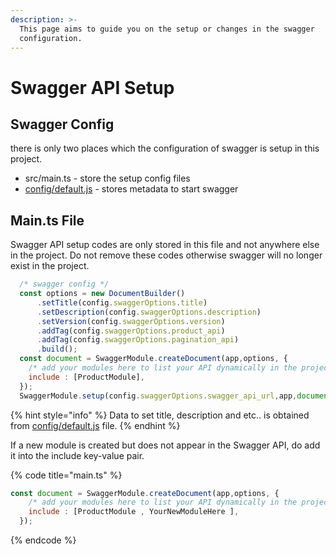 ```yaml
---
description: >-
  This page aims to guide you on the setup or changes in the swagger
  configuration.
---
```


# Swagger API Setup

## Swagger Config

there is only two places which the configuration of swagger is setup in this project.

* src/main.ts - store the setup config files
* [config/default.js](../../configuration/project-config.md#swaggeroptions) - stores metadata to start swagger

##  Main.ts File

Swagger API setup codes are only stored in this file and not anywhere else in the project. Do not remove these codes otherwise swagger will no longer exist in the project.

```javascript
  /* swagger config */
  const options = new DocumentBuilder()
      .setTitle(config.swaggerOptions.title)
      .setDescription(config.swaggerOptions.description)
      .setVersion(config.swaggerOptions.version)
      .addTag(config.swaggerOptions.product_api)
      .addTag(config.swaggerOptions.pagination_api)
      .build();
  const document = SwaggerModule.createDocument(app,options, {
    /* add your modules here to list your API dynamically in the project */
    include : [ProductModule],
  });
  SwaggerModule.setup(config.swaggerOptions.swagger_api_url,app,document);
```

{% hint style="info" %}
 Data to set title, description and etc.. is obtained from [config/default.js](../../configuration/project-config.md#swaggeroptions) file.
{% endhint %}

If a new module is created but does not appear in the Swagger API, do add it into the include key-value pair.

{% code title="main.ts" %}
```javascript
const document = SwaggerModule.createDocument(app,options, {
    /* add your modules here to list your API dynamically in the project */
    include : [ProductModule , YourNewModuleHere ],
  });
```
{% endcode %}



